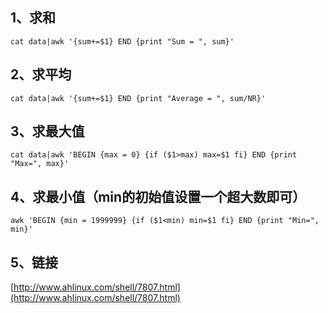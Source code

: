 ## 1、求和
```
cat data|awk '{sum+=$1} END {print "Sum = ", sum}'
```


## 2、求平均
```
cat data|awk '{sum+=$1} END {print "Average = ", sum/NR}'
```


## 3、求最大值
```
cat data|awk 'BEGIN {max = 0} {if ($1>max) max=$1 fi} END {print "Max=", max}'
```


## 4、求最小值（min的初始值设置一个超大数即可）
```
awk 'BEGIN {min = 1999999} {if ($1<min) min=$1 fi} END {print "Min=", min}'
```

## 5、链接
[http://www.ahlinux.com/shell/7807.html](http://www.ahlinux.com/shell/7807.html)
